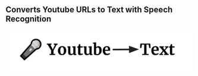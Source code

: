 ## Converts Youtube URLs to Text with Speech Recognition 

<div align="center">
  <img alt="banner" src="metadata/youtube2text.jpg" width="800"><br>
</div>


